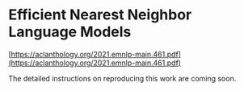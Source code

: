 # Efficient Nearest Neighbor Language Models

[https://aclanthology.org/2021.emnlp-main.461.pdf](https://aclanthology.org/2021.emnlp-main.461.pdf)


The detailed instructions on reproducing this work are coming soon.
